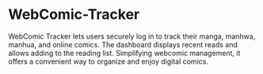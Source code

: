 # WebComic-Tracker
WebComic Tracker lets users securely log in to track their manga, manhwa, manhua, and online comics. The dashboard displays recent reads and allows adding to the reading list. Simplifying webcomic management, it offers a convenient way to organize and enjoy digital comics.
